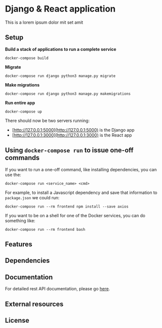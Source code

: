 # Django & React application

This is a lorem ipsum dolor mit set amit

## Setup

**Build a stack of applications to run a complete service**
```
docker-compose build
```

**Migrate**
```
docker-compose run django python3 manage.py migrate
```

**Make migrations**
```
docker-compose run django python3 manage.py makemigrations
```

**Run entire app**
```
docker-compose up
```

There should now be two servers running:
- [http://127.0.0.1:5000](http://127.0.0.1:5000) is the Django app
- [http://127.0.0.1:3000](http://127.0.0.1:3000) is the React app

## Using `docker-compose run` to issue one-off commands

If you want to run a one-off command, like installing dependencies, you can use the:
```
docker-compose run <service_name> <cmd>
```

For example, to install a Javascript dependency and save that information to `package.json` we could run:
```
docker-compose run --rm frontend npm install --save axios
```

If you want to be on a shell for one of the Docker services, you can do something like:
```
docker-compose run --rm frontend bash
```

## Features


## Dependencies


## Documentation

For detailed rest API documentation, please go [here](https://github.com/gpiechnik2/popita/blob/master/API.md).

## External resources


## License
